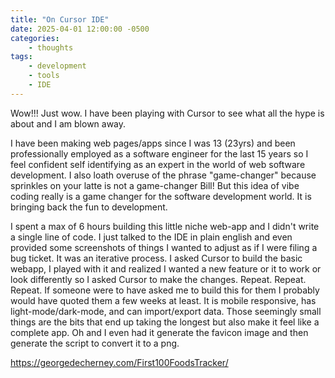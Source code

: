 ```yaml
---
title: "On Cursor IDE"
date: 2025-04-01 12:00:00 -0500
categories: 
    - thoughts
tags: 
    - development
    - tools
    - IDE
--- 
```


Wow!!! Just wow. I have been playing with Cursor to see what all the hype is about and I am blown away. 

I have been making web pages/apps since I was 13 (23yrs) and been professionally employed as a software engineer for the last 15 years so I feel confident self identifying as an expert in the world of web software development. I also loath overuse of the phrase "game-changer" because sprinkles on your latte is not a game-changer Bill! But this idea of vibe coding really is a game changer for the software development world. It is bringing back the fun to development. 

I spent a max of 6 hours building this little niche web-app and I didn't write a single line of code. I just talked to the IDE in plain english and even provided some screenshots of things I wanted to adjust as if I were filing a bug ticket. It was an iterative process. I asked Cursor to build the basic webapp, I played with it and realized I wanted a new feature or it to work or look differently so I asked Cursor to make the changes. Repeat. Repeat. Repeat. If someone were to have asked me to build this for them I probably would have quoted them a few weeks at least. It is mobile responsive, has light-mode/dark-mode, and can import/export data. Those seemingly small things are the bits that end up taking the longest but also make it feel like a complete app. Oh and I even had it generate the favicon image and then generate the script to convert it to a png. 


https://georgedecherney.com/First100FoodsTracker/